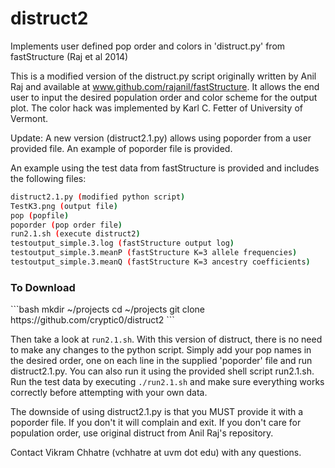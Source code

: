 # distruct2
Implements user defined pop order and colors in 'distruct.py' from fastStructure (Raj et al 2014)

This is a modified version of the distruct.py script originally written by Anil Raj and available at www.github.com/rajanil/fastStructure.  It allows the end user to input the desired population order and color scheme for the output plot.  The color hack was implemented by Karl C. Fetter of University of Vermont.

Update: A new version (distruct2.1.py) allows using poporder from a user provided file.  An example of poporder file is provided.  

An example using the test data from fastStructure is provided and includes the following files:
```bash
distruct2.1.py (modified python script)
TestK3.png (output file)
pop (popfile)
poporder (pop order file)
run2.1.sh (execute distruct2)
testoutput_simple.3.log (fastStructure output log)
testoutput_simple.3.meanP (fastStructure K=3 allele frequencies)
testoutput_simple.3.meanQ (fastStructure K=3 ancestry coefficients)
```

<h3> To Download </h3>
```bash
mkdir ~/projects
cd ~/projects
git clone https://github.com/cryptic0/distruct2
```

Then take a look at ```run2.1.sh```.  With this version of distruct, there is no need to make any changes to the python script.  Simply add your pop names in the desired order, one on each line in the supplied 'poporder' file and run distruct2.1.py.  You can also run it using the provided shell script run2.1.sh.   Run the test data by executing ```./run2.1.sh``` and make sure everything works correctly before attempting with your own data.

The downside of using distruct2.1.py is that you MUST provide it with a poporder file.  If you don't it will complain and exit.  If you don't care for population order, use original distruct from Anil Raj's repository.

Contact Vikram Chhatre (vchhatre at uvm dot edu) with any questions.
